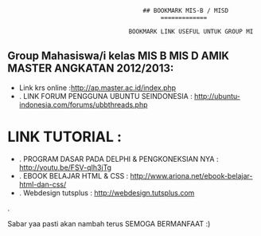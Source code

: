                                           
                                          ## BOOKMARK MIS-B / MISD
                                               =============
                                              
                                      BOOKMARK LINK USEFUL UNTUK GROUP MI 
                                      
                                      
                                      
## Group Mahasiswa/i kelas MIS B MIS D AMIK MASTER ANGKATAN 2012/2013: ##



-   Link krs online  :http://ap.master.ac.id/index.php
- . LINK FORUM PENGGUNA UBUNTU SEINDONESIA  : http://ubuntu-indonesia.com/forums/ubbthreads.php

#   LINK TUTORIAL :

- . PROGRAM DASAR PADA DELPHI & PENGKONEKSIAN NYA : http://youtu.be/FSV-qIh3jTg
- . EBOOK BELAJAR HTML & CSS                      : http://www.ariona.net/ebook-belajar-html-dan-css/
- . Webdesign tutsplus                            : http://webdesign.tutsplus.com


. 






Sabar yaa pasti akan nambah terus  SEMOGA BERMANFAAT :)
